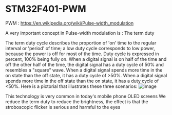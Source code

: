 # STM32F401-PWM

PWM : https://en.wikipedia.org/wiki/Pulse-width_modulation


A very important concept in Pulse-width modulation is : The term duty

The term duty cycle describes the proportion of 'on' time to the regular interval or 'period' of time; 
a low duty cycle corresponds to low power, because the power is off for most of the time. 
Duty cycle is expressed in percent, 100% being fully on. 
When a digital signal is on half of the time and off the other half of the time, the digital signal has a duty cycle of 50% and resembles a "square" wave.
When a digital signal spends more time in the on state than the off state, it has a duty cycle of >50%.
When a digital signal spends more time in the off state than the on state, it has a duty cycle of <50%. 
Here is a pictorial that illustrates these three scenarios:
![image](https://user-images.githubusercontent.com/71445509/165858092-9b5a2b0c-0636-45f5-8827-97598d009f93.png)

This technology is very common in today's mobile phone OLED screens
We reduce the term duty to reduce the brightness, the effect is that the stroboscopic flicker is serious and harmful to the eyes
